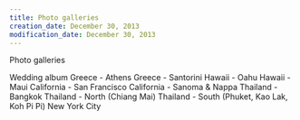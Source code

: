 ```yaml
---
title: Photo galleries
creation_date: December 30, 2013
modification_date: December 30, 2013
---
```



Photo galleries

Wedding album
Greece - Athens
Greece - Santorini
Hawaii - Oahu
Hawaii - Maui
California - San Francisco
California - Sanoma & Nappa
Thailand - Bangkok
Thailand - North (Chiang Mai)
Thailand - South (Phuket, Kao Lak, Koh Pi Pi)
New York City
